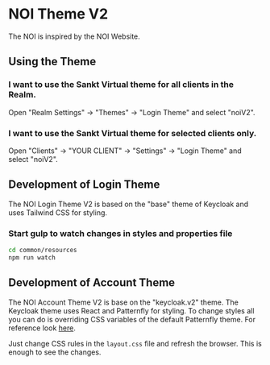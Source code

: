 <!--
SPDX-FileCopyrightText: NOI Techpark <digital@noi.bz.it>

SPDX-License-Identifier: CC0-1.0
-->

NOI Theme V2
===================

The NOI is inspired by the NOI Website.

## Using the Theme

### I want to use the Sankt Virtual theme for all clients in the Realm.

Open "Realm Settings" -> "Themes" -> "Login Theme" and select "noiV2".

### I want to use the Sankt Virtual theme for selected clients only.

Open "Clients" -> "YOUR CLIENT" -> "Settings" -> "Login Theme" and select "noiV2".

## Development of Login Theme

The NOI Login Theme V2 is based on the "base" theme of Keycloak and uses Tailwind CSS for styling.

### Start gulp to watch changes in styles and properties file

```sh
cd common/resources
npm run watch
```

## Development of Account Theme

The NOI Account Theme V2 is base on the "keycloak.v2" theme. The Keycloak theme uses React and Patternfly for styling.
To change styles all you can do is overriding CSS variables of the default Patternfly theme. For reference look [here](https://www.patternfly.org/v4/get-started/global-css-variables/).

Just change CSS rules in the `layout.css` file and refresh the browser. This is enough to see the changes.
